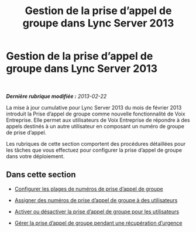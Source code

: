 ﻿---
title: Gestion de la prise d’appel de groupe dans Lync Server 2013
TOCTitle: Gestion de la prise d’appel de groupe dans Lync Server 2013
ms:assetid: 85846a25-e175-4854-b31f-528f219f9a05
ms:mtpsurl: https://technet.microsoft.com/fr-fr/library/JJ945640(v=OCS.15)
ms:contentKeyID: 53095453
ms.date: 05/20/2016
mtps_version: v=OCS.15
ms.translationtype: HT
---

# Gestion de la prise d’appel de groupe dans Lync Server 2013

 

_**Dernière rubrique modifiée :** 2013-02-22_

La mise à jour cumulative pour Lync Server 2013 du mois de février 2013 introduit la Prise d’appel de groupe comme nouvelle fonctionnalité de Voix Entreprise. Elle permet aux utilisateurs de Voix Entreprise de répondre à des appels destinés à un autre utilisateur en composant un numéro de groupe de prise d’appel.

Les rubriques de cette section comportent des procédures détaillées pour les tâches que vous effectuez pour configurer la prise d’appel de groupe dans votre déploiement.

## Dans cette section

  - [Configurer les plages de numéros de prise d’appel de groupe](lync-server-2013-configure-group-call-pickup-number-ranges.md)

  - [Assigner des numéros de prise d’appel de groupe à des utilisateurs](lync-server-2013-assign-group-call-pickup-numbers-to-users.md)

  - [Activer ou désactiver la prise d’appel de groupe pour les utilisateurs](lync-server-2013-enable-or-disable-group-call-pickup-for-users.md)

  - [Gérer la prise d’appel de groupe pendant une récupération d’urgence](lync-server-2013-manage-group-call-pickup-during-disaster-recovery.md)

